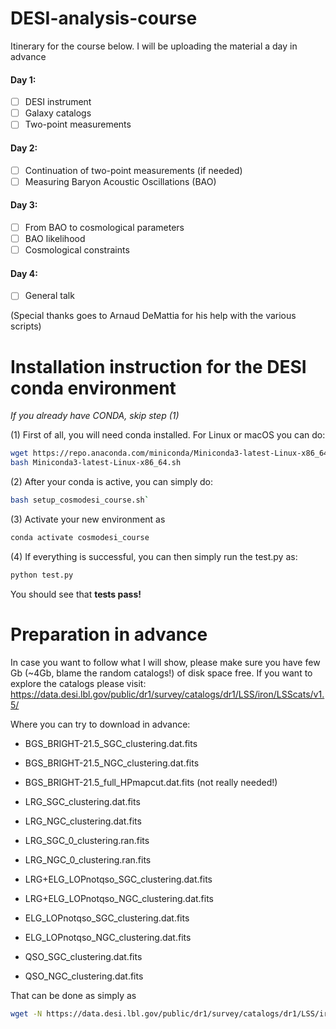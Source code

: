 # DESI-analysis-course

Itinerary for the course below. I will be uploading the material a day in advance

#### Day 1: 
- [ ] DESI instrument 
- [ ] Galaxy catalogs 
- [ ] Two-point measurements

#### Day 2:
- [ ] Continuation of two-point measurements (if needed)
- [ ] Measuring Baryon Acoustic Oscillations (BAO)

#### Day 3:
- [ ] From BAO to cosmological parameters
- [ ] BAO likelihood
- [ ] Cosmological constraints

#### Day 4:
- [ ] General talk


(Special thanks goes to Arnaud DeMattia for his help with the various scripts)


# Installation instruction for the DESI conda environment

*If you already have CONDA, skip step (1)*

(1) First of all, you will need conda installed. For Linux or macOS you can do:
```sh
wget https://repo.anaconda.com/miniconda/Miniconda3-latest-Linux-x86_64.sh
bash Miniconda3-latest-Linux-x86_64.sh
```

(2) After your conda is active, you can simply do:
```sh
bash setup_cosmodesi_course.sh`
```

(3) Activate your new environment as
```sh
conda activate cosmodesi_course
```

(4) If everything is successful, you can then simply run the test.py as:
```sh
python test.py
```

You should see that **tests pass!**

# Preparation in advance
In case you want to follow what I will show, please make sure you have few Gb (~4Gb, blame the random catalogs!) of disk space free. If you want to explore the catalogs please visit:
https://data.desi.lbl.gov/public/dr1/survey/catalogs/dr1/LSS/iron/LSScats/v1.5/

Where you can try to download in advance:
- BGS_BRIGHT-21.5_SGC_clustering.dat.fits 
- BGS_BRIGHT-21.5_NGC_clustering.dat.fits
- BGS_BRIGHT-21.5_full_HPmapcut.dat.fits (not really needed!)

- LRG_SGC_clustering.dat.fits
- LRG_NGC_clustering.dat.fits
- LRG_SGC_0_clustering.ran.fits 
- LRG_NGC_0_clustering.ran.fits
  
- LRG+ELG_LOPnotqso_SGC_clustering.dat.fits
- LRG+ELG_LOPnotqso_NGC_clustering.dat.fits
  
- ELG_LOPnotqso_SGC_clustering.dat.fits
- ELG_LOPnotqso_NGC_clustering.dat.fits
  
- QSO_SGC_clustering.dat.fits
- QSO_NGC_clustering.dat.fits
  

That can be done as simply as
```sh
wget -N https://data.desi.lbl.gov/public/dr1/survey/catalogs/dr1/LSS/iron/LSScats/v1.5/LRG_NGC_clustering.dat.fits 
```
